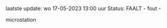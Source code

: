 laatste update: 
wo 17-05-2023 13:00   uur 
Status: FAALT - fout - 
<div class="service R">microstation</div>